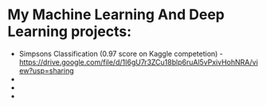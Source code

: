# My Machine Learning And Deep Learning projects:
* Simpsons Classification (0.97 score on Kaggle competetion) - https://drive.google.com/file/d/1I6gU7r3ZCu18blp6ruAl5vPxivHohNRA/view?usp=sharing
* 
*
*
